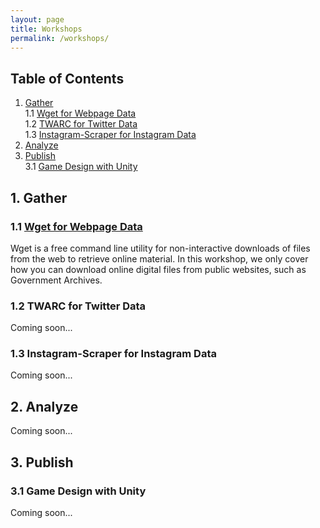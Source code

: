 ```yaml
---
layout: page
title: Workshops
permalink: /workshops/
---
```

## Table of Contents

1. [Gather](#gather)  
  1.1 [Wget for Webpage Data](#wget)  
  1.2 [TWARC for Twitter Data](#twarc)  
  1.3 [Instagram-Scraper for Instagram Data](#instagram)  
2. [Analyze](#analyze)
3. [Publish](#publish)  
  3.1 [Game Design with Unity](#unity)  

## 1. Gather <a name="gathering"></a>

### 1.1 [Wget for Webpage Data](/toolkit/workshops/wget/) <a name="wget"></a>  
Wget is a free command line utility for non-interactive downloads of files from the web to retrieve online material. In this workshop, we only cover how you can download online digital files from public websites, such as Government Archives.

### 1.2 TWARC for Twitter Data <a name="twarc"></a>  
Coming soon...

### 1.3 Instagram-Scraper for Instagram Data<a name="instagram"></a>  
Coming soon...

## 2. Analyze <a name="analyze"></a>  
Coming soon...  

## 3. Publish <a name="publish"></a>  

### 3.1 Game Design with Unity <a name="unity"></a>  
Coming soon...

